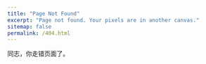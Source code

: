 ```yaml
---
title: "Page Not Found"
excerpt: "Page not found. Your pixels are in another canvas."
sitemap: false
permalink: /404.html
---
```


同志，你走错页面了。

<script type="text/javascript">
  var GOOG_FIXURL_LANG = 'en';
  var GOOG_FIXURL_SITE = '{{ site.url }}'
</script>
<script type="text/javascript"
  src="//linkhelp.clients.google.com/tbproxy/lh/wm/fixurl.js">
</script>
